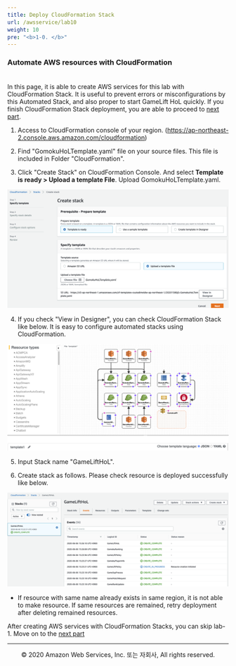 ```yaml
---
title: Deploy CloudFormation Stack
url: /awsservice/lab10
weight: 10
pre: "<b>1-0. </b>"
---
```


### Automate AWS resources with CloudFormation <br/><br/>

In this page, it is able to create AWS services for this lab with CloudFormation Stack.
It is useful to prevent errors or misconfigurations by this Automated Stack, and also proper to start GameLift HoL quickly.
If you finish CloudFormation Stack deployment, you are able to proceed to [next part](../../flexmatch).

1. Access to CloudFormation console of your region. (https://ap-northeast-2.console.aws.amazon.com/cloudformation)

2. Find "GomokuHoLTemplate.yaml" file on your source files. This file is included in Folder "CloudFormation".

3. Click "Create Stack" on CloudFormation Console. And select **Template is ready > Upload a template File**. Upload GomokuHoLTemplate.yaml.   

![EFN](./images/EFN-1.png)

4. If you check "View in Designer", you can check CloudFormation Stack like below. It is easy to configure automated stacks using CloudFormation.

![EFN](./images/EFN-0.png)


5. Input Stack name "GameLiftHoL".

6. Create stack as follows. Please check resource is deployed successfully like below.    

![EFN](./images/EFN-3.png)

* If resource with same name already exists in same region, it is not able to make resource. If same resources are remained, retry deployment after deleting remained resources.   

After creating AWS services with CloudFormation Stacks, you can skip lab-1. Move on to the [next part](../../flexmatch)

---
<p align="center">
© 2020 Amazon Web Services, Inc. 또는 자회사, All rights reserved.
</p>
